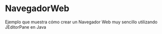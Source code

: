 NavegadorWeb
============
Ejemplo que muestra cómo crear un Navegador Web muy sencillo utilizando JEditorPane en Java
